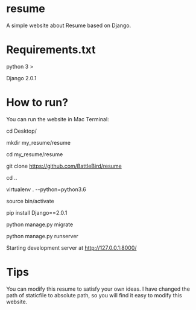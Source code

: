 # resume
A simple website about Resume based on Django.

# Requirements.txt
python 3 >

Django 2.0.1

# How to run?

You can run the website in Mac Terminal:

cd Desktop/

mkdir my_resume/resume

cd my_resume/resume

git clone https://github.com/BattleBird/resume

cd ..

virtualenv . --python=python3.6

source bin/activate

pip install Django==2.0.1

python manage.py migrate

python manage.py runserver

Starting development server at http://127.0.0.1:8000/

# Tips

You can modify this resume to satisfy your own ideas. I have changed the path of staticfile to absolute path, so you will find it easy to modify this website.

